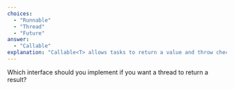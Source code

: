 ```yaml
---
choices:
  - "Runnable"
  - "Thread"
  - "Future"
answer:
  - "Callable"
explanation: "Callable<T> allows tasks to return a value and throw checked exceptions."
---
```


Which interface should you implement if you want a thread to return a result?
